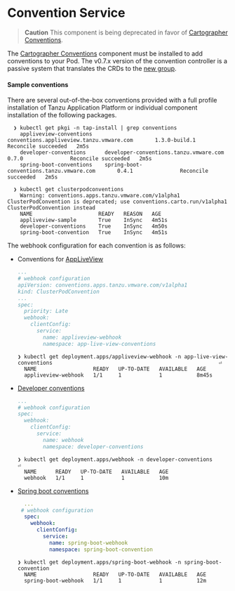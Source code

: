 # Convention Service

>**Caution** This component is being deprecated in favor of [Cartographer Conventions](../cartographer-conventions/about.md).

The [Cartographer Conventions](../cartographer-conventions/about.md) component must be installed to add conventions to your Pod.
The v0.7.x version of the convention controller is a passive system that translates the CRDs to the [new group](../cartographer-conventions/reference/pod-intent.md).


#### <a id="ootb-conventions"></a> Sample conventions
There are several out-of-the-box conventions provided with a full profile installation of Tanzu Application Platform or individual component installation of the following packages.

  ```shell
    ❯ kubectl get pkgi -n tap-install | grep conventions
      appliveview-conventions    conventions.appliveview.tanzu.vmware.com       1.3.0-build.1       Reconcile succeeded   2m5s
      developer-conventions      developer-conventions.tanzu.vmware.com         0.7.0               Reconcile succeeded   2m5s
      spring-boot-conventions    spring-boot-conventions.tanzu.vmware.com       0.4.1               Reconcile succeeded   2m5s

    ❯ kubectl get clusterpodconventions
      Warning: conventions.apps.tanzu.vmware.com/v1alpha1 ClusterPodConvention is deprecated; use conventions.carto.run/v1alpha1 ClusterPodConvention instead
      NAME                     READY   REASON   AGE
      appliveview-sample       True    InSync   4m51s
      developer-conventions    True    InSync   4m50s
      spring-boot-convention   True    InSync   4m51s
  ```

The webhook configuration for each convention is as follows:

+ Conventions for [AppLiveView](../app-live-view/about-app-live-view.hbs.md)

  ```yaml
  ...
  # webhook configuration
  apiVersion: conventions.apps.tanzu.vmware.com/v1alpha1
  kind: ClusterPodConvention
  ...
  spec:
    priority: Late
    webhook:
      clientConfig:
        service:
          name: appliveview-webhook
          namespace: app-live-view-conventions
  ```

  ```shell
  ❯ kubectl get deployment.apps/appliveview-webhook -n app-live-view-conventions                                                     ⏎
    NAME                  READY   UP-TO-DATE   AVAILABLE   AGE
    appliveview-webhook   1/1     1            1           8m45s
  ```

+ [Developer conventions](../developer-conventions/about.hbs.md)

  ```yaml
  ...
  # webhook configuration
  spec:
    webhook:
      clientConfig:
        service:
          name: webhook
          namespace: developer-conventions
  ```

  ```shell
  ❯ kubectl get deployment.apps/webhook -n developer-conventions                                                                     ⏎
    NAME      READY   UP-TO-DATE   AVAILABLE   AGE
    webhook   1/1     1            1           10m
  ```

+ [Spring boot conventions](../spring-boot-conventions/reference/CONVENTIONS.hbs.md)

  ``` yaml
    ...
   # webhook configuration
    spec:
      webhook:
        clientConfig:
          service:
            name: spring-boot-webhook
            namespace: spring-boot-convention
    ```

    ```shell
    ❯ kubectl get deployment.apps/spring-boot-webhook -n spring-boot-convention
      NAME                  READY   UP-TO-DATE   AVAILABLE   AGE
      spring-boot-webhook   1/1     1            1           12m
    ```
